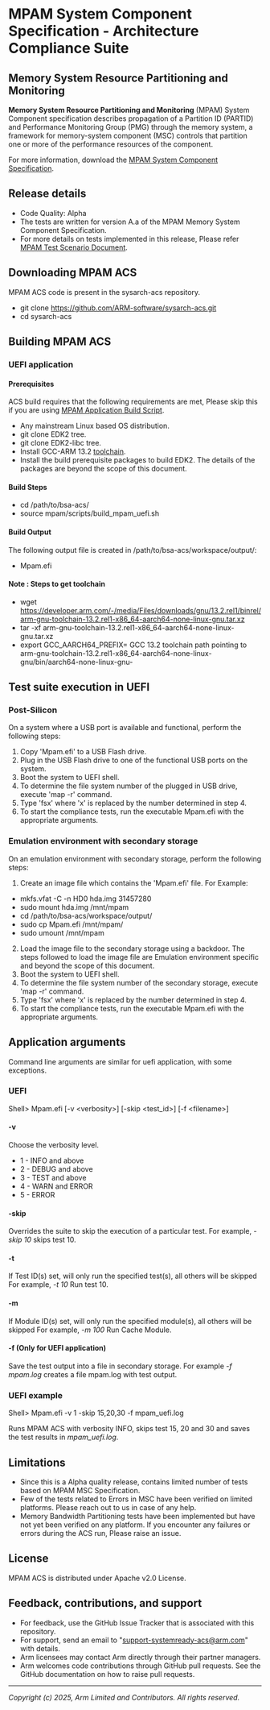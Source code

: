 
# MPAM System Component Specification - Architecture Compliance Suite

## Memory System Resource Partitioning and Monitoring
**Memory System Resource Partitioning and Monitoring** (MPAM) System Component specification describes propagation of a Partition ID (PARTID) and Performance Monitoring Group (PMG) through the memory system, a framework for memory-system component (MSC) controls that partition one or more of the performance resources of the component.

For more information, download the [MPAM System Component Specification](https://developer.arm.com/documentation/ihi0099/latest/).

## Release details
 - Code Quality: Alpha
 - The tests are written for version A.a of the MPAM Memory System Component Specification.
 - For more details on tests implemented in this release, Please refer [MPAM Test Scenario Document](docs/mpam/arm_mpam_architecture_compliance_test_scenario.pdf).

## Downloading MPAM ACS

MPAM ACS code is present in the sysarch-acs repository.

 - git clone https://github.com/ARM-software/sysarch-acs.git <br/>
 - cd sysarch-acs <br/>

## Building MPAM ACS
### UEFI application
#### Prerequisites

ACS build requires that the following requirements are met, Please skip this if you are using [MPAM Application Build Script](../tools/scripts/build_mpam_uefi.sh).

- Any mainstream Linux based OS distribution.
- git clone EDK2 tree.
- git clone EDK2-libc tree.
- Install GCC-ARM 13.2 [toolchain](https://developer.arm.com/downloads/-/arm-gnu-toolchain-downloads).
- Install the build prerequisite packages to build EDK2. The details of the packages are beyond the scope of this document.

#### Build Steps

 - cd /path/to/bsa-acs/<br/>
 - source mpam/scripts/build_mpam_uefi.sh

#### Build Output

The following output file is created in /path/to/bsa-acs/workspace/output/:

- Mpam.efi

#### Note : Steps to get toolchain
- wget https://developer.arm.com/-/media/Files/downloads/gnu/13.2.rel1/binrel/arm-gnu-toolchain-13.2.rel1-x86_64-aarch64-none-linux-gnu.tar.xz
- tar -xf arm-gnu-toolchain-13.2.rel1-x86_64-aarch64-none-linux-gnu.tar.xz
- export GCC_AARCH64_PREFIX= GCC 13.2 toolchain path pointing to arm-gnu-toolchain-13.2.rel1-x86_64-aarch64-none-linux-gnu/bin/aarch64-none-linux-gnu-

## Test suite execution in UEFI

### Post-Silicon

On a system where a USB port is available and functional, perform the following steps:

1. Copy 'Mpam.efi' to a USB Flash drive.
2. Plug in the USB Flash drive to one of the functional USB ports on the system.
3. Boot the system to UEFI shell.
4. To determine the file system number of the plugged in USB drive, execute 'map -r' command.
5. Type 'fsx' where 'x' is replaced by the number determined in step 4.
6. To start the compliance tests, run the executable Mpam.efi with the appropriate arguments.

### Emulation environment with secondary storage

On an emulation environment with secondary storage, perform the following steps:

1. Create an image file which contains the 'Mpam.efi' file. For Example: <br/>
 - mkfs.vfat -C -n HD0 hda.img 31457280 <br/>
 - sudo mount hda.img /mnt/mpam <br/>
 - cd /path/to/bsa-acs/workspace/output/ <br/>
 - sudo cp Mpam.efi /mnt/mpam/ <br/>
 - sudo umount /mnt/mpam
2. Load the image file to the secondary storage using a backdoor. The steps followed to load the image file are Emulation environment specific and beyond the scope of this document.
3. Boot the system to UEFI shell.
4. To determine the file system number of the secondary storage, execute 'map -r' command.
5. Type 'fsx' where 'x' is replaced by the number determined in step 4.
6. To start the compliance tests, run the executable Mpam.efi with the appropriate arguments.

## Application arguments

Command line arguments are similar for uefi application, with some exceptions.

### UEFI

Shell> Mpam.efi [-v &lt;verbosity&gt;] [-skip &lt;test_id&gt;] [-f &lt;filename&gt;]

#### -v
Choose the verbosity level.

- 1 - INFO and above
- 2 - DEBUG and above
- 3 - TEST and above
- 4 - WARN and ERROR
- 5 - ERROR

#### -skip
Overrides the suite to skip the execution of a particular
test. For example, <i>-skip 10</i> skips test 10.

#### -t
If Test ID(s) set, will only run the specified test(s), all others will be skipped
For example, <i>-t 10</i> Run test 10.

#### -m
If Module ID(s) set, will only run the specified module(s), all others will be skipped
For example, <i>-m 100</i> Run Cache Module.

#### -f (Only for UEFI application)
Save the test output into a file in secondary storage. For example <i>-f mpam.log</i> creates a file mpam.log with test output.

### UEFI example

Shell> Mpam.efi -v 1 -skip 15,20,30 -f mpam_uefi.log

Runs MPAM ACS with verbosity INFO, skips test 15, 20 and 30 and saves the test results in <i>mpam_uefi.log</i>.

## Limitations

 - Since this is a Alpha quality release, contains limited number of tests based on MPAM MSC Specification.
 - Few of the tests related to Errors in MSC have been verified on limited platforms. Please reach out to us in case of any help.
 - Memory Bandwidth Partitioning tests have been implemented but have not yet been verified on any platform. If you encounter any failures or errors during the ACS run, Please raise an issue.

## License
MPAM ACS is distributed under Apache v2.0 License.

## Feedback, contributions, and support

 - For feedback, use the GitHub Issue Tracker that is associated with this repository.
 - For support, send an email to "support-systemready-acs@arm.com" with details.
 - Arm licensees may contact Arm directly through their partner managers.
 - Arm welcomes code contributions through GitHub pull requests. See the GitHub documentation on how to raise pull requests.

--------------

*Copyright (c) 2025, Arm Limited and Contributors. All rights reserved.*
